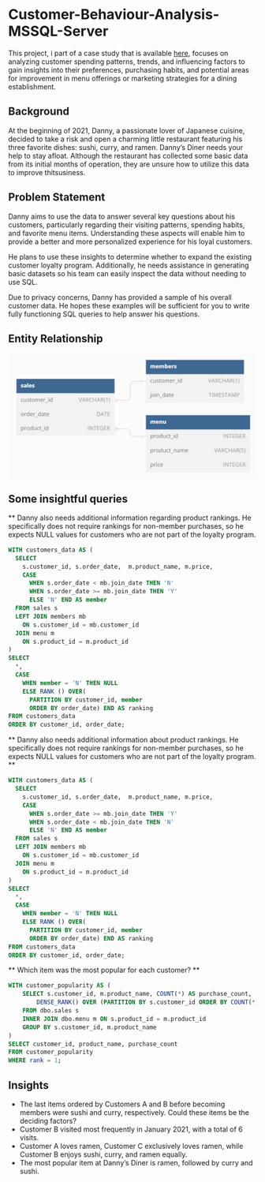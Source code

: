 # Customer-Behaviour-Analysis-MSSQL-Server


This project, i part of a case study that is available [here](https://8weeksqlchallenge.com/case-study-1/), focuses on analyzing customer spending patterns, trends, and influencing factors to gain insights into their preferences, purchasing habits, and potential areas for improvement in menu offerings or marketing strategies for a dining establishment.

## Background
At the beginning of 2021, Danny, a passionate lover of Japanese cuisine, decided to take a risk and open a charming little restaurant featuring his three favorite dishes: sushi, curry, and ramen. Danny’s Diner needs your help to stay afloat. Although the restaurant has collected some basic data from its initial months of operation, they are unsure how to utilize this data to improve thitsusiness.

## Problem Statement
Danny aims to use the data to answer several key questions about his customers, particularly regarding their visiting patterns, spending habits, and favorite menu items. Understanding these aspects will enable him to provide a better and more personalized experience for his loyal customers.

He plans to use these insights to determine whether to expand the existing customer loyalty program. Additionally, he needs assistance in generating basic datasets so his team can easily inspect the data without needing to use SQL.

Due to privacy concerns, Danny has provided a sample of his overall customer data. He hopes these examples will be sufficient for you to write fully functioning SQL queries to help answer his questions.

## Entity Relationship
![image](https://github.com/frankie323/Data-Analysis-Portfolio/blob/main/Assets/Entity%20Relationship.png)

## Some insightful queries
** Danny also needs additional information regarding product rankings. He specifically does not require rankings for non-member purchases, so he expects NULL values for customers who are not part of the loyalty program.

```sql
WITH customers_data AS (
  SELECT 
    s.customer_id, s.order_date,  m.product_name, m.price,
    CASE
      WHEN s.order_date < mb.join_date THEN 'N'
      WHEN s.order_date >= mb.join_date THEN 'Y'
      ELSE 'N' END AS member
  FROM sales s
  LEFT JOIN members mb
    ON s.customer_id = mb.customer_id
  JOIN menu m
    ON s.product_id = m.product_id
)
SELECT 
  *, 
  CASE
    WHEN member = 'N' THEN NULL
    ELSE RANK () OVER(
      PARTITION BY customer_id, member
      ORDER BY order_date) END AS ranking
FROM customers_data
ORDER BY customer_id, order_date;
```
** Danny also needs additional information about product rankings. He specifically does not require rankings for non-member purchases, so he expects NULL values for customers who are not part of the loyalty program. **

```sql
WITH customers_data AS (
  SELECT 
    s.customer_id, s.order_date,  m.product_name, m.price,
    CASE
      WHEN s.order_date >= mb.join_date THEN 'Y'
      WHEN s.order_date < mb.join_date THEN 'N'
      ELSE 'N' END AS member
  FROM sales s
  LEFT JOIN members mb
    ON s.customer_id = mb.customer_id
  JOIN menu m
    ON s.product_id = m.product_id
)
SELECT 
  *, 
  CASE
    WHEN member = 'N' THEN NULL
    ELSE RANK () OVER(
      PARTITION BY customer_id, member
      ORDER BY order_date) END AS ranking
FROM customers_data
ORDER BY customer_id, order_date;
```
** Which item was the most popular for each customer? **

```sql
WITH customer_popularity AS (
    SELECT s.customer_id, m.product_name, COUNT(*) AS purchase_count,
        DENSE_RANK() OVER (PARTITION BY s.customer_id ORDER BY COUNT(*) DESC) AS rank
    FROM dbo.sales s
    INNER JOIN dbo.menu m ON s.product_id = m.product_id
    GROUP BY s.customer_id, m.product_name
)
SELECT customer_id, product_name, purchase_count
FROM customer_popularity
WHERE rank = 1;
```

## Insights

- The last items ordered by Customers A and B before becoming members were sushi and curry, respectively. Could these items be the deciding factors?
- Customer B visited most frequently in January 2021, with a total of 6 visits.
- Customer A loves ramen, Customer C exclusively loves ramen, while Customer B enjoys sushi, curry, and ramen equally.
- The most popular item at Danny’s Diner is ramen, followed by curry and sushi.

